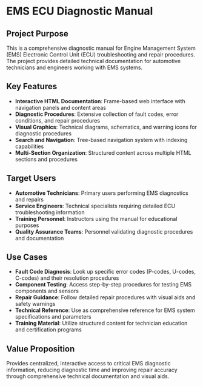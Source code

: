 # EMS ECU Diagnostic Manual

## Project Purpose
This is a comprehensive diagnostic manual for Engine Management System (EMS) Electronic Control Unit (ECU) troubleshooting and repair procedures. The project provides detailed technical documentation for automotive technicians and engineers working with EMS systems.

## Key Features
- **Interactive HTML Documentation**: Frame-based web interface with navigation panels and content areas
- **Diagnostic Procedures**: Extensive collection of fault codes, error conditions, and repair procedures
- **Visual Graphics**: Technical diagrams, schematics, and warning icons for diagnostic procedures
- **Search and Navigation**: Tree-based navigation system with indexing capabilities
- **Multi-Section Organization**: Structured content across multiple HTML sections and procedures

## Target Users
- **Automotive Technicians**: Primary users performing EMS diagnostics and repairs
- **Service Engineers**: Technical specialists requiring detailed ECU troubleshooting information
- **Training Personnel**: Instructors using the manual for educational purposes
- **Quality Assurance Teams**: Personnel validating diagnostic procedures and documentation

## Use Cases
- **Fault Code Diagnosis**: Look up specific error codes (P-codes, U-codes, C-codes) and their resolution procedures
- **Component Testing**: Access step-by-step procedures for testing EMS components and sensors
- **Repair Guidance**: Follow detailed repair procedures with visual aids and safety warnings
- **Technical Reference**: Use as comprehensive reference for EMS system specifications and parameters
- **Training Material**: Utilize structured content for technician education and certification programs

## Value Proposition
Provides centralized, interactive access to critical EMS diagnostic information, reducing diagnostic time and improving repair accuracy through comprehensive technical documentation and visual aids.